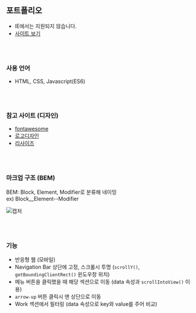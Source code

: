 ## 포트폴리오

- IE에서는 지원되지 않습니다.
- [사이트 보기](https://azurealstn.github.io/my-portfolio/)

<br/>
<br/>

### 사용 언어

- HTML, CSS, Javascript(ES6)

<br/>
<br/>

### 참고 사이트 (디자인)

- [fontawesome](https://fontawesome.com/)
- [로고디자인](https://www.canva.com/ko_kr/)
- [리사이즈](https://www.iloveimg.com/resize-image)


<br/>
<br/>

### 마크업 구조 (BEM)
BEM: Block, Element, Modifier로 분류해 네이밍  
ex) Block__Element--Modifier

![캡처](https://user-images.githubusercontent.com/55525868/114045753-3b8be280-98c3-11eb-99f6-2ac4b491eb4c.PNG)

<br/>
<br/>

### 기능

- 반응형 웹 (모바일)
- Navigation Bar 상단에 고정, 스크롤시 투명 (`scrollY()`, `getBoundingClientRect()` 윈도우창 위치)
- 메뉴 버튼을 클릭했을 때 해당 섹션으로 이동 (data 속성과 `scrollIntoView()` 이용)
- `arrow-up` 버튼 클릭시 맨 상단으로 이동
- Work 섹션에서 필터링 (data 속성으로 key와 value를 주어 비교)